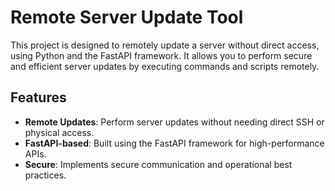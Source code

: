 # Remote Server Update Tool

This project is designed to remotely update a server without direct access, using Python and the FastAPI framework. It allows you to perform secure and efficient server updates by executing commands and scripts remotely.

## Features

- **Remote Updates**: Perform server updates without needing direct SSH or physical access.
- **FastAPI-based**: Built using the FastAPI framework for high-performance APIs.
- **Secure**: Implements secure communication and operational best practices.
